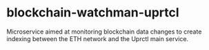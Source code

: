 # blockchain-watchman-uprtcl
Microservice aimed at monitoring blockchain data changes to create indexing between the  ETH network and the Uprctl main service. 

